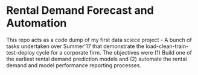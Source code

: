 # Rental Demand Forecast and Automation

This repo acts as a code dump of my first data sciece project - A bunch of tasks undertaken over Summer'17 that demonstrate the load-clean-train-test-deploy cycle for a corporate firm. The objectives were (1) Build one of the earliest rental demand prediction models and (2) automate the rental demand and model performance reporting processes. 
